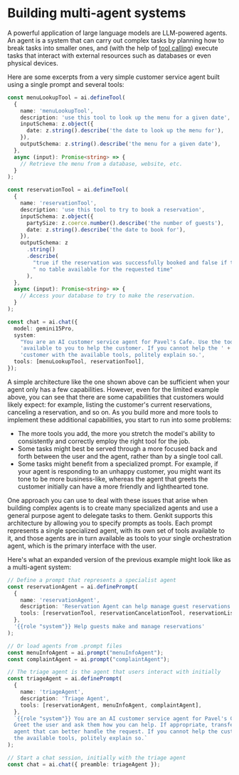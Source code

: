 # Building multi-agent systems

A powerful application of large language models are LLM-powered agents. An agent
is a system that can carry out complex tasks by planning how to break tasks into
smaller ones, and (with the help of [tool calling](tool-calling)) execute tasks
that interact with external resources such as databases or even physical
devices.

Here are some excerpts from a very simple customer service agent built using a
single prompt and several tools:

```ts
const menuLookupTool = ai.defineTool(
  {
    name: 'menuLookupTool',
    description: 'use this tool to look up the menu for a given date',
    inputSchema: z.object({
      date: z.string().describe('the date to look up the menu for'),
    }),
    outputSchema: z.string().describe('the menu for a given date'),
  },
  async (input): Promise<string> => {
    // Retrieve the menu from a database, website, etc.
  }
);

const reservationTool = ai.defineTool(
  {
    name: 'reservationTool',
    description: 'use this tool to try to book a reservation',
    inputSchema: z.object({
      partySize: z.coerce.number().describe('the number of guests'),
      date: z.string().describe('the date to book for'),
    }),
    outputSchema: z
      .string()
      .describe(
        "true if the reservation was successfully booked and false if there's" +
        " no table available for the requested time"
      ),
  },
  async (input): Promise<string> => {
    // Access your database to try to make the reservation.
  }
);

const chat = ai.chat({
  model: gemini15Pro,
  system:
    "You are an AI customer service agent for Pavel's Cafe. Use the tools " +
    'available to you to help the customer. If you cannot help the ' +
    'customer with the available tools, politely explain so.',
  tools: [menuLookupTool, reservationTool],
});
```

A simple architecture like the one shown above can be sufficient when your agent
only has a few capabilities. However, even for the limited example above, you
can see that there are some capabilities that customers would likely expect: for
example, listing the customer's current reservations, canceling a reservation,
and so on. As you build more and more tools to implement these additional
capabilities, you start to run into some problems:

*   The more tools you add, the more you stretch the model's ability to
    consistently and correctly employ the right tool for the job.
*   Some tasks might best be served through a more focused back and forth
    between the user and the agent, rather than by a single tool call.
*   Some tasks might benefit from a specialized prompt. For example, if your
    agent is responding to an unhappy customer, you might want its tone to be
    more business-like, whereas the agent that greets the customer initially can
    have a more friendly and lighthearted tone.

One approach you can use to deal with these issues that arise when building
complex agents is to create many specialized agents and use a general purpose
agent to delegate tasks to them. Genkit supports this architecture by allowing
you to specify prompts as tools. Each prompt represents a single specialized
agent, with its own set of tools available to it, and those agents are in turn
available as tools to your single orchestration agent, which is the primary
interface with the user.

Here's what an expanded version of the previous example might look like as a
multi-agent system:

```ts
// Define a prompt that represents a specialist agent
const reservationAgent = ai.definePrompt(
  {
    name: 'reservationAgent',
    description: 'Reservation Agent can help manage guest reservations',
    tools: [reservationTool, reservationCancelationTool, reservationListTool],
  },
  '{{role "system"}} Help guests make and manage reservations'
);

// Or load agents from .prompt files
const menuInfoAgent = ai.prompt("menuInfoAgent");
const complaintAgent = ai.prompt("complaintAgent");

// The triage agent is the agent that users interact with initially 
const triageAgent = ai.definePrompt(
  {
    name: 'triageAgent',
    description: 'Triage Agent',
    tools: [reservationAgent, menuInfoAgent, complaintAgent],
  },
  `{{role "system"}} You are an AI customer service agent for Pavel's Cafe.
  Greet the user and ask them how you can help. If appropriate, transfer to an
  agent that can better handle the request. If you cannot help the customer with
  the available tools, politely explain so.`
);

// Start a chat session, initially with the triage agent
const chat = ai.chat({ preamble: triageAgent });
```
